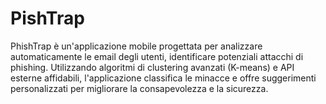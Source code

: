 # PishTrap
PhishTrap è un'applicazione mobile progettata per analizzare automaticamente le email degli utenti, identificare potenziali attacchi di phishing. Utilizzando algoritmi di clustering avanzati (K-means) e API esterne affidabili, l'applicazione classifica le minacce e offre suggerimenti personalizzati per migliorare la consapevolezza e la sicurezza.
